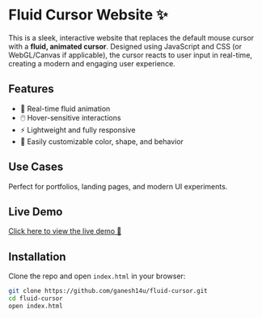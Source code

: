 # Fluid Cursor Website ✨

This is a sleek, interactive website that replaces the default mouse cursor with a **fluid, animated cursor**. Designed using JavaScript and CSS (or WebGL/Canvas if applicable), the cursor reacts to user input in real-time, creating a modern and engaging user experience.

## Features
- 🔵 Real-time fluid animation
- 🖱️ Hover-sensitive interactions
- ⚡ Lightweight and fully responsive
- 🎨 Easily customizable color, shape, and behavior

## Use Cases
Perfect for portfolios, landing pages, and modern UI experiments.

## Live Demo
[Click here to view the live demo 💚](https://projectsai.netlify.app/)

## Installation
Clone the repo and open `index.html` in your browser:
```bash
git clone https://github.com/ganesh14u/fluid-cursor.git
cd fluid-cursor
open index.html
